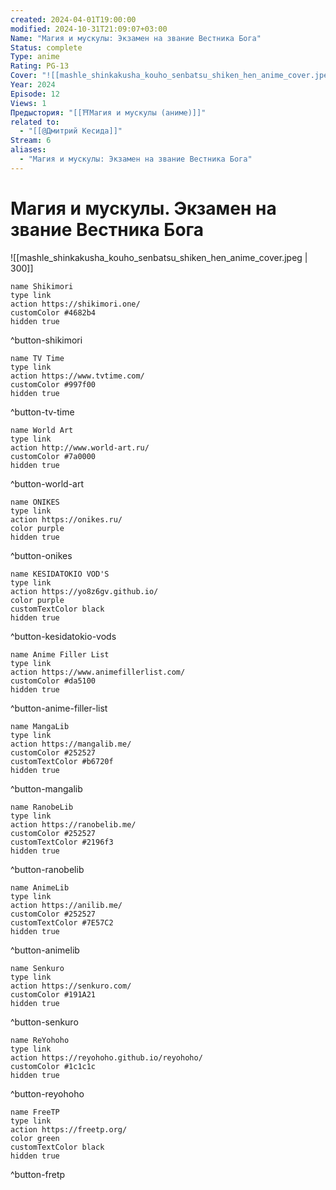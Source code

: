```yaml
---
created: 2024-04-01T19:00:00
modified: 2024-10-31T21:09:07+03:00
Name: "Магия и мускулы: Экзамен на звание Вестника Бога"
Status: complete
Type: anime
Rating: PG-13
Cover: "![[mashle_shinkakusha_kouho_senbatsu_shiken_hen_anime_cover.jpeg]]"
Year: 2024
Episode: 12
Views: 1
Предыстория: "[[⛩️Магия и мускулы (аниме)]]"
related to:
  - "[[@Дмитрий Кесида]]"
Stream: 6
aliases:
  - "Магия и мускулы: Экзамен на звание Вестника Бога"
---
```


# Магия и мускулы. Экзамен на звание Вестника Бога

![[mashle_shinkakusha_kouho_senbatsu_shiken_hen_anime_cover.jpeg | 300]]


```button
name Shikimori
type link
action https://shikimori.one/
customColor #4682b4
hidden true
```
^button-shikimori

```button
name TV Time
type link
action https://www.tvtime.com/
customColor #997f00
hidden true
```
^button-tv-time

```button
name World Art
type link
action http://www.world-art.ru/
customColor #7a0000
hidden true
```
^button-world-art

```button
name ONIKES
type link
action https://onikes.ru/
color purple
hidden true
```
^button-onikes

```button
name KESIDATOKIO VOD'S
type link
action https://yo8z6gv.github.io/
color purple
customTextColor black
hidden true
```
^button-kesidatokio-vods

```button
name Anime Filler List
type link
action https://www.animefillerlist.com/
customColor #da5100
hidden true
```
^button-anime-filler-list

```button
name MangaLib
type link
action https://mangalib.me/
customColor #252527
customTextColor #b6720f
hidden true
```
^button-mangalib

```button
name RanobeLib
type link
action https://ranobelib.me/
customColor #252527
customTextColor #2196f3
hidden true
```
^button-ranobelib

```button
name AnimeLib
type link
action https://anilib.me/
customColor #252527
customTextColor #7E57C2
hidden true
```
^button-animelib

```button
name Senkuro
type link
action https://senkuro.com/
customColor #191A21
hidden true
```
^button-senkuro

```button
name ReYohoho
type link
action https://reyohoho.github.io/reyohoho/
customColor #1c1c1c
hidden true
```
^button-reyohoho

```button
name FreeTP
type link
action https://freetp.org/
color green
customTextColor black
hidden true
```
^button-fretp
